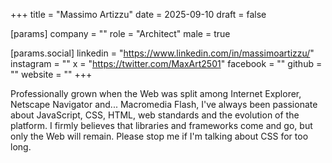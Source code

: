 +++
title = "Massimo Artizzu"
date = 2025-09-10
draft = false

[params]
company = ""
role = "Architect"
male = true

[params.social]
linkedin = "https://www.linkedin.com/in/massimoartizzu/"
instagram = ""
x = "https://twitter.com/MaxArt2501"
facebook = ""
github = ""
website = ""
+++

Professionally grown when the Web was split among Internet Explorer, Netscape Navigator and... Macromedia Flash, I've always been passionate about JavaScript, CSS, HTML, web standards and the evolution of the platform. I firmly believes that libraries and frameworks come and go, but only the Web will remain.
Please stop me if I'm talking about CSS for too long.
